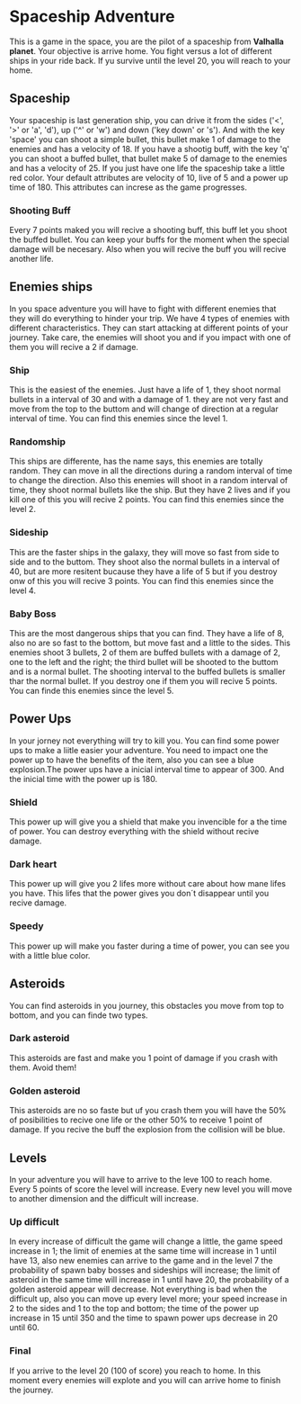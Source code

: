 
# Spaceship Adventure 

This is a game in the space, you are the pilot of a spaceship from **Valhalla planet**. Your objective is arrive home. You fight versus a lot of different ships in your ride back. If yu survive until the level 20, you will reach to your home. 

## Spaceship 

Your spaceship is last generation ship, you can drive it from the sides ('<', '>' or 'a', 'd'), up ('^' or 'w') and down ('key down' or 's'). And with the key 'space' you can shoot a simple bullet, this bullet make 1 of damage to the enemies and has a velocity of 18. If you have a shootig buff, with the key 'q' you can shoot a buffed bullet, that bullet make 5 of damage to the enemies and has a velocity of 25. If you just have one life the spaceship take a little red color. Your default attributes are velocity of 10, live of 5 and a power up time of 180. This attributes can increse as the game progresses. 

### Shooting Buff

Every 7 points maked you will recive a shooting buff, this buff let you shoot the buffed bullet. You can keep your buffs for the moment when the special damage will be necesary. Also when you will recive the buff you will recive another life.

## Enemies ships

In you space adventure you will have to fight with different enemies that they will do everything to hinder your trip. We have 4 types of enemies with different characteristics. They can start attacking at different points of your journey. Take care, the enemies will shoot you and if you impact with one of them you will recive a 2 if damage.

### Ship

This is the easiest of the enemies. Just have a life of 1, they shoot normal bullets in a interval of 30 and with a damage of 1. they are not very fast and move from the top to the buttom and will change of direction at a regular interval of time. You can find this enemies since the level 1. 

### Randomship

This ships are differente, has the name says, this enemies are totally random. They can move in all the directions during a random interval of time to change the direction. Also this enemies will shoot in a random interval of time, they shoot normal bullets like the ship. But they have 2 lives and if you kill one of this you will recive 2 points. You can find this enemies since the level 2. 

### Sideship

This are the faster ships in the galaxy, they will move so fast from side to side and to the buttom. They shoot also the normal bullets in a interval of 40, but are more resitent bucause they have a life of 5 but if you destroy onw of this you will recive 3 points. You can find this enemies since the level 4.

### Baby Boss

This are the most dangerous ships that you can find. They have a life of 8, also no are so fast to the bottom, but move fast and a little to the sides. This enemies shoot 3 bullets, 2 of them are buffed bullets with a damage of 2, one to the left and the right; the third bullet will be shooted to the buttom and is a normal bullet. The shooting interval to the buffed bullets is smaller thar the normal bullet. If you destroy one if them you will recive 5 points. You can finde this enemies since the level 5. 

## Power Ups

In your jorney not everything will try to kill you. You can find some power ups to make a liitle easier your adventure. You need to impact one the power up to have the benefits of the item, also you can see a blue explosion.The power ups have a inicial interval time to appear of 300. And the inicial time with the power up is 180.

### Shield

This power up will give you a shield that make you invencible for a the time of power. You can destroy everything with the shield without recive damage.

### Dark heart

This power up will give you 2 lifes more without care about how mane lifes you have. This lifes that the power gives you don´t disappear until you recive damage.

### Speedy

This power up will make you faster during a time of power, you can see you with a little blue color. 

## Asteroids

You can find asteroids in you journey, this obstacles you move from top to bottom, and you can finde two types.

### Dark asteroid

This asteroids are fast and make you 1 point of damage if you crash with them. Avoid them!

### Golden asteroid

This asteroids are no so faste but uf you crash them you will have the 50% of posibilities to recive one life or the other 50% to receive 1 point of damage. If you recive the buff the explosion from the collision will be blue.

## Levels

In your adventure you will have to arrive to the leve 100 to reach home. Every 5 points of score the level will increase. Every new level you will move to another dimension and the difficult will increase. 

### Up difficult

In every increase of difficult the game will change a little, the game speed increase in 1; the limit of enemies at the same time will increase in 1 until have 13, also new enemies can arrive to the game and in the level 7 the probability of spawn baby bosses and sideships will increase; the limit of asteroid in the same time will increase in 1 until have 20, the probability of a golden asteroid appear will decrease. Not everything is bad when the difficult up, also you can move up every level more; your speed increase in 2 to the sides and 1 to the top and bottom; the time of the power up increase in 15 until 350 and the time to spawn power ups decrease in 20 until 60. 

### Final

If you arrive to the level 20 (100 of score) you reach to home. In this moment every enemies will explote and you will can arrive home to finish the journey.


